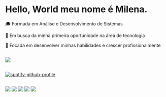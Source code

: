 # Hello, World meu nome é Milena. 
🎓 Formada em Análise e Desenvolvimento de Sistemas

🔭 Em busca da minha primeira oportunidade na área de tecnologia

💼 Focada em desenvolver minhas habilidades e crescer profissionalmente


##

<picture>
  <source
    srcset="https://github-readme-stats.vercel.app/api?username=milena-soat&show_icons=true&theme=dark"
    media="(prefers-color-scheme: dark)"
  />
  <source
    srcset="https://github-readme-stats.vercel.app/api?username=milena-soat&show_icons=true"
    media="(prefers-color-scheme: light), (prefers-color-scheme: no-preference)"
  />
  <img src="https://github-readme-stats.vercel.app/api?username=milena-soat&show_icons=true" />
  
</picture>
  

  ##
[![spotify-github-profile](https://spotify-github-profile.kittinanx.com/api/view?uid=31jhabxyspkjbfthqrfnf4d5x4ie&cover_image=true&theme=default&show_offline=false&background_color=ffbdd7&interchange=false&bar_color=000000&bar_color_cover=true)](https://spotify-github-profile.kittinanx.com/api/view?uid=31jhabxyspkjbfthqrfnf4d5x4ie&redirect=true)
##

<div> 
  <a href="https://instagram.com/msa_cdea" target="_blank"><img src="https://img.shields.io/badge/-Instagram-%23E4405F?style=for-the-badge&logo=instagram&logoColor=white" target="_blank"></a>
<a href="https://www.twitch.tv/milenacoleto" target="_blank"><img src="https://img.shields.io/badge/Twitch-9146FF?style=for-the-badge&logo=twitch&logoColor=white" target="_blank"></a>
 <a href="https://discord.gg/milenasoat" target="_blank"><img src="https://img.shields.io/badge/Discord-7289DA?style=for-the-badge&logo=discord&logoColor=white" target="_blank"></a> 
  <a href = "mailto:milenasoaresalves02@gmail.com"><img src="https://img.shields.io/badge/-Gmail-%23333?style=for-the-badge&logo=gmail&logoColor=white" target="_blank"></a>
  <a href="https://www.linkedin.com/in/milena-soares-037185243" target="_blank"><img src="https://img.shields.io/badge/-LinkedIn-%230077B5?style=for-the-badge&logo=linkedin&logoColor=white" target="_blank"></a> 
  </div>
  
